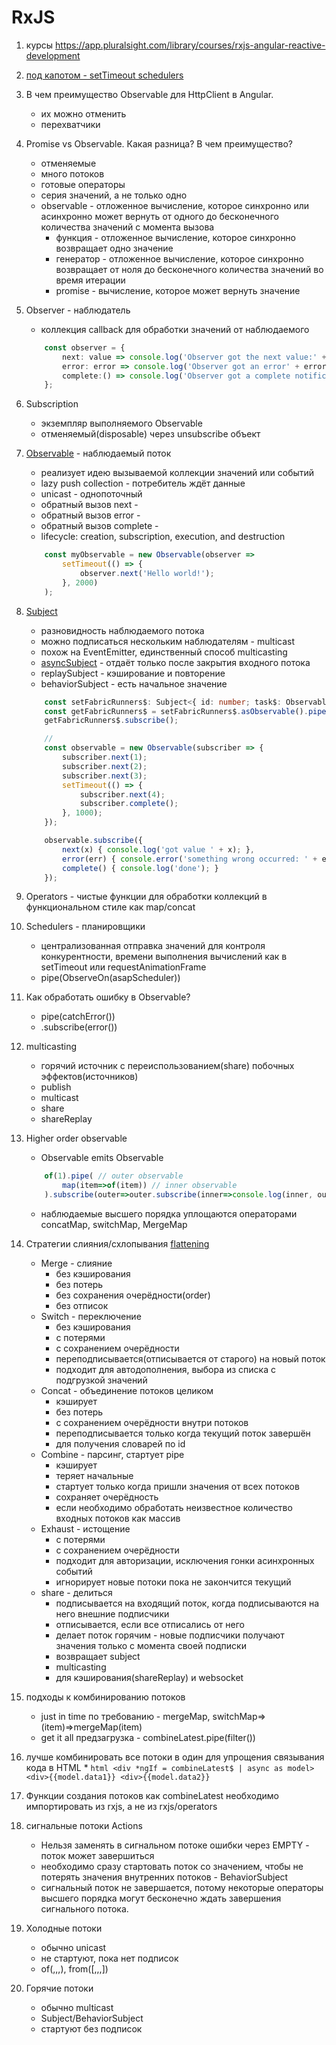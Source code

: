 # RxJS

1. курсы https://app.pluralsight.com/library/courses/rxjs-angular-reactive-development
1. [под капотом - setTimeout schedulers](https://github.com/ReactiveX/rxjs/blob/master/src/internal/scheduler/timeoutProvider.ts)
1. В чем преимущество Observable для HttpClient в Angular.
	* их можно отменить
	* перехватчики
1. Promise vs Observable. Какая разница? В чем преимущество?
	* отменяемые
	* много потоков
	* готовые операторы
	* серия значений, а не только одно
	* observable - отложенное вычисление, которое синхронно или асинхронно может вернуть от одного до бесконечного количества значений с момента вызова
		* функция - отложенное вычисление, которое синхронно возвращает одно значение
		* генератор - отложенное вычисление, которое синхронно возвращает от ноля до бесконечного количества значений во время итерации
		* promise - вычисление, которое может вернуть значение
1. Observer - наблюдатель
	* коллекция callback для обработки значений от наблюдаемого
	```ts
		const observer = {
			next: value => console.log('Observer got the next value:' + value),
			error: error => console.log('Observer got an error' + error),
			complete:() => console.log('Observer got a complete notification'),
		};
	```
1. Subscription
	* экземпляр выполняемого Observable
	* отменяемый(disposable) через unsubscribe объект
1. [Observable](https://github.com/ReactiveX/rxjs/blob/master/src/internal/Observable.ts) - наблюдаемый поток
	* реализует идею вызываемой коллекции значений или событий
	* lazy push collection - потребитель ждёт данные
	* unicast - однопоточный
	* обратный вызов next -
	* обратный вызов error -
	* обратный вызов complete -
	* lifecycle: creation, subscription, execution, and destruction
	```ts
		const myObservable = new Observable(observer =>
			setTimeout(() => {
				observer.next('Hello world!');
			}, 2000)
		);
	```
1. [Subject](https://github.com/ReactiveX/rxjs/blob/master/src/internal/Subject.ts)
	* разновидность наблюдаемого потока
	* можно подписаться нескольким наблюдателям - multicast
	* похож на EventEmitter, единственный способ multicasting
	* [asyncSubject](https://www.learnrxjs.io/learn-rxjs/subjects/asyncsubject) - отдаёт только после закрытия входного потока
	* replaySubject - кэширование и повторение
	* behaviorSubject - есть начальное значение

	```ts
		const setFabricRunners$: Subject<{ id: number; task$: Observable<any> }[]> = new Subject();
		const getFabricRunners$ = setFabricRunners$.asObservable().pipe();
		getFabricRunners$.subscribe();

		//
		const observable = new Observable(subscriber => {
			subscriber.next(1);
			subscriber.next(2);
			subscriber.next(3);
			setTimeout(() => {
				subscriber.next(4);
				subscriber.complete();
			}, 1000);
		});

		observable.subscribe({
			next(x) { console.log('got value ' + x); },
			error(err) { console.error('something wrong occurred: ' + err); },
			complete() { console.log('done'); }
		});
	```
1. Operators - чистые функции для обработки коллекций в функциональном стиле как map/concat
1. Schedulers - планировщики
	* централизованная отправка значений для контроля конкурентности, времени выполнения вычислений как в setTimeout или requestAnimationFrame
	* pipe(ObserveOn(asapScheduler))
1. Как обработать ошибку в Observable?
	* pipe(catchError())
	* .subscribe(error())
1. multicasting
	* горячий источник с переиспользованием(share) побочных эффектов(источников)
	* publish
	* multicast
	* share
	* shareReplay
1. Higher order observable
	* Observable emits Observable

	```ts
		of(1).pipe( // outer observable
			map(item=>of(item)) // inner observable
		).subscribe(outer=>outer.subscribe(inner=>console.log(inner, outer)))
	```
	* наблюдаемые высшего порядка уплощаются операторами concatMap, switchMap, MergeMap
1. Стратегии слияния/схлопывания [flattening](https://medium.com/@shairez/a-super-ninja-trick-to-learn-rxjss-switchmap-mergemap-concatmap-and-exhaustmap-forever-88e178a75f1b)
	* Merge - слияние
		* без кэширования
		* без потерь
		* без сохранения очерёдности(order)
		* без отписок
	* Switch - переключение
        * без кэширования
		* с потерями
		* с сохранением очерёдности
		* переподписывается(отписывается от старого) на новый поток
		* подходит для автодополнения, выбора из списка с подгрузкой значений
	* Concat - объединение потоков целиком
		* кэширует
		* без потерь
		* с сохранением очерёдности внутри потоков
		* переподписывается только когда текущий поток завершён
		* для получения словарей по id
	* Combine - парсинг, стартует pipe
		* кэширует
		* теряет начальные
		* стартует только когда пришли значения от всех потоков
		* сохраняет очерёдность
		* если необходимо обработать неизвестное количество входных потоков как массив
	* Exhaust - истощение
		* с потерями
		* с сохранением очерёдности
		* подходит для авторизации, исключения гонки асинхронных событий
		* игнорирует новые потоки пока не закончится текущий
	* share - делиться
		* подписывается на входящий поток, когда подписываются на него внешние подписчики
		* отписывается, если все отписались от него
		* делает поток горячим - новые подписчики получают значения только с момента своей подписки
		* возвращает subject
		* multicasting
		* для кэширования(shareReplay) и websocket
1. подходы к комбинированию потоков
	* just in time по требованию - mergeMap, switchMap=>(item)=>mergeMap(item)
	* get it all предзагрузка - combineLatest.pipe(filter())
1. лучше комбинировать все потоки в один для упрощения связывания кода в HTML
	*
		```html
			<div *ngIf = combineLatest$ | async as model>
				<div>{{model.data1}}
					<div>{{model.data2}}
		```
1. Функции создания потоков как combineLatest необходимо импортировать из rxjs, а не из rxjs/operators
1. сигнальные потоки Actions
	* Нельзя заменять в сигнальном потоке ошибки через EMPTY - поток может завершиться
	* необходимо сразу стартовать поток со значением, чтобы не потерять значения внутренних потоков - BehaviorSubject
	* сигнальный поток не завершается, потому некоторые операторы высшего порядка могут бесконечно ждать завершения сигнального потока.
1. Холодные потоки
	* обычно unicast
	* не стартуют, пока нет подписок
	* of(,,,), from([,,,])
1. Горячие потоки
	* обычно multicast
	* Subject/BehaviorSubject
	* стартуют без подписок
